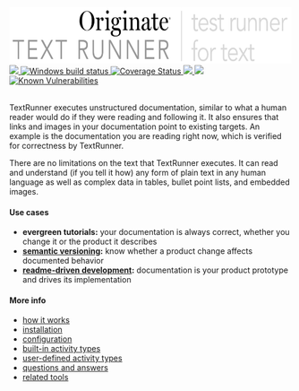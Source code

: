 <img src="documentation/logo.png" width="651" height="100" alt="TextRunner - test framework for documentation">

<a href="https://travis-ci.org/Originate/text-runner">
  <img src="https://travis-ci.org/Originate/text-runner.svg?branch=master">
</a>
<a href="https://ci.appveyor.com/project/kevgo/text-runner/branch/master">
  <img src="https://ci.appveyor.com/api/projects/status/4qasl63vrmcu06e6/branch/master?svg=true" alt="Windows build status">
</a>
<a href="https://coveralls.io/github/Originate/text-runner?branch=master">
  <img src="https://coveralls.io/repos/github/Originate/text-runner/badge.svg?1" alt='Coverage Status' />
</a>
<a href="https://david-dm.org/originate/text-runner">
  <img src="https://david-dm.org/originate/text-runner.svg">
</a>
<a href="https://david-dm.org/originate/text-runner#info=devDependencies">
  <img src="https://david-dm.org/originate/text-runner/dev-status.svg">
</a>
<a href="https://snyk.io/test/github/Originate/text-runner">
  <img src="https://snyk.io/test/github/Originate/text-runner/badge.svg" alt="Known Vulnerabilities" data-canonical-src="https://snyk.io/test/github/Originate/text-runner" style="max-width:100%;"/>
</a>
<br><br>

TextRunner executes unstructured documentation,
similar to what a human reader would do if they were reading and following it.
It also ensures that links and images in your documentation point to existing targets.
An example is the documentation you are reading right now,
which is verified for correctness by TextRunner.

There are no limitations on the text that TextRunner executes.
It can read and understand (if you tell it how)
any form of plain text in any human language as well as
complex data in tables, bullet point lists, and embedded images.


#### Use cases

- __evergreen tutorials:__
  your documentation is always correct,
  whether you change it or the product it describes
- __[semantic versioning](http://semver.org):__
  know whether a product change affects documented behavior
- __[readme-driven development](http://tom.preston-werner.com/2010/08/23/readme-driven-development.html):__
  documentation is your product prototype and drives its implementation


#### More info

- [how it works](documentation/how-it-works.md)
- [installation](documentation/installation.md)
- [configuration](documentation/configuration.md)
- [built-in activity types](documentation/built-in-activity-types)
- [user-defined activity types](documentation/user-defined-activity-types.md)
- [questions and answers](documentation/qna.md)
- [related tools](documentation/related-tools.md)
